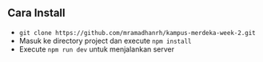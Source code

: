## Cara Install

- `git clone https://github.com/mramadhanrh/kampus-merdeka-week-2.git`
- Masuk ke directory project dan execute `npm install`
- Execute `npm run dev` untuk menjalankan server